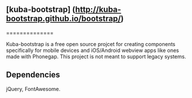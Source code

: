 ## [kuba-bootstrap] (http://kuba-bootstrap.github.io/bootstrap/)
==============

Kuba-bootstrap is a free open source projcet for creating components specifically for mobile devices and iOS/Android webview apps like ones made with Phonegap. This project is not meant to support legacy systems. 

## Dependencies

jQuery, FontAwesome.